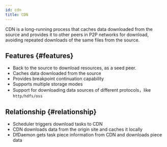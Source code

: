 ```yaml
---
id: cdn
title: CDN
---
```


CDN is a long-running process that caches data downloaded from the source and provides it to other
peers in P2P networks for download, avoiding repeated downloads of the same files from the source.

## Features {#features}

- Back to the source to download resources, as a seed peer.
- Caches data downloaded from the source
- Provides breakpoint continuation capability
- Supports multiple storage modes
- Support for downloading data sources of different protocols，like `http/hdfs/oss`

## Relationship {#relationship}

- Scheduler triggers download tasks to CDN
- CDN downloads data from the origin site and caches it locally
- DfDaemon gets task piece information from CDN and downloads piece data
